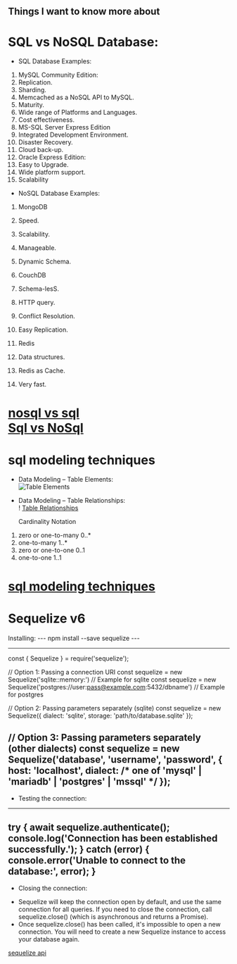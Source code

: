 ## Things I want to know more about

<h1> SQL vs NoSQL Database:</h1>

* SQL Database Examples:
1. MySQL Community Edition:
 1. Replication.
 2. Sharding.
 3. Memcached as a NoSQL API to MySQL.
 4. Maturity.
 5. Wide range of Platforms and Languages.
 6. Cost effectiveness.
2. MS-SQL Server Express Edition
 1. Integrated Development Environment.
 2. Disaster Recovery.
 3. Cloud back-up.
3. Oracle Express Edition:
 1. Easy to Upgrade.
 2. Wide platform support.
 3. Scalability

* NoSQL Database Examples:
1. MongoDB
 1. Speed.
 2. Scalability.
 3. Manageable.
 4. Dynamic Schema.

2. CouchDB
 1. Schema-lesS.
 2. HTTP query.
 3. Conflict Resolution.
 4. Easy Replication.
3. Redis
 1. Data structures.
 2. Redis as Cache.
 3. Very fast.

[nosql vs sql](https://www.thegeekstuff.com/2014/01/sql-vs-nosql-db/?utm_source=tuicool)</br>
[Sql vs NoSql](https://www.youtube.com/watch?v=ZS_kXvOeQ5Y)</br>
 ===========================================================================================================
<h1>sql modeling techniques</h1>

 * Data Modeling – Table Elements:</br>
 ![Table Elements](https://www.essentialsql.com/wp-content/uploads/2021/11/Database-Table-Data-Modeling.png)

 * Data Modeling – Table Relationships:</br>
 ! [Table Relationships](https://www.essentialsql.com/wp-content/uploads/2014/06/DataModel-Relations1.png)

    Cardinality	        Notation
 1. zero or one-to-many	  0..*
 2. one-to-many	          1..*
 3. zero or one-to-one	  0..1
 4. one-to-one	          1..1

 [sql modeling techniques](https://www.essentialsql.com/get-ready-to-learn-sql-7-simplified-data-modeling/)
 ===========================================================================================================

 <h1>Sequelize v6</h1>
 Installing:
 ---
 npm install --save sequelize
 ---

 ---
 const { Sequelize } = require('sequelize');

// Option 1: Passing a connection URI
const sequelize = new Sequelize('sqlite::memory:') // Example for sqlite
const sequelize = new Sequelize('postgres://user:pass@example.com:5432/dbname') // Example for postgres

// Option 2: Passing parameters separately (sqlite)
const sequelize = new Sequelize({
  dialect: 'sqlite',
  storage: 'path/to/database.sqlite'
});

// Option 3: Passing parameters separately (other dialects)
const sequelize = new Sequelize('database', 'username', 'password', {
  host: 'localhost',
  dialect: /* one of 'mysql' | 'mariadb' | 'postgres' | 'mssql' */
});
---

* Testing the connection:
---
try {
  await sequelize.authenticate();
  console.log('Connection has been established successfully.');
} catch (error) {
  console.error('Unable to connect to the database:', error);
}
---
* Closing the connection:
- Sequelize will keep the connection open by default, and use the same connection for all queries. If you need to close the connection, call sequelize.close() (which is asynchronous and returns a Promise). 
- Once sequelize.close() has been called, it's impossible to open a new connection. You will need to create a new Sequelize instance to access your database again.

[sequelize api](https://sequelize.org/docs/v6/getting-started/#installing)</br>


